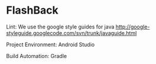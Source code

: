 FlashBack
=========

Lint:
  We use the google style guides for java
  http://google-styleguide.googlecode.com/svn/trunk/javaguide.html
  
Project Environment:
  Android Studio
  
Build Automation:
  Gradle
